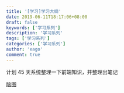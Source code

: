 ```yaml
---
title: '[学习]学习大纲'
date: 2019-06-11T18:17:06+08:00
draft: false
keywords: ['学习系列']
description: '学习系列'
tags: ['学习系列']
categories: ['学习系列']
author: 'eago'
comment: true
---
```


计划 45 天系统整理一下前端知识，并整理出笔记

[脑图](http://naotu.baidu.com/file/71c299fdf9c35d6dd700e51f0e82f3f6?token=55f31c7103346143)
